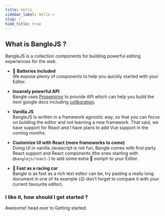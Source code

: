 ```yaml
---
title: Hello
sidebar_label: Hello ☺️
slug: /
hide_title: true
---
```


## What is BangleJS ?

BangleJS is a collection components for building powerful editing experiences for the web.

- :battery: **Batteries included**  
  We expose plenty of components to help you quickly started with your Editor.

- **Insanely powerful API**  
  Bangle uses [Prosemirror](https://prosemirror.net/) to provide API which can help you build the next google docs including [collboration](https://prosemirror.net/examples/collab/#edit-Example).

- **Vanilla JS**  
  BangleJS is written in a framework agnostic way, so that you can focus on building the editor and not learning a new framework. That said, we have support for React and I have plans to add Vue support in the coming months.

- **Customize UI with React (more frameworks to come)**  
  Doing UI in vanilla Javascript is not fun, Bangle comes with first party React support and React components (the ones starting with `@banglejs/react-`) to add some extra :nail_care: oomph to your Editor.

- **:car: Fast as a racing car**  
  Bangle is as fast as a rich text editor can be, try pasting a really long document in one of its example (:wink: don't forget to compare it with your current favourite editor).

<!-- ## Why should I use it ?

## How does it compare with ?

Before I jump into nitty gritty, please know that BangleJS is in **beta** stage and if you are looking for a more mature product, the libraries below will help. But hey, do give BangleJS a try.

- **[Quill](https://quilljs.com/):**

- **[Editor.js](https://editorjs.io/):**

- **[Slate](https://github.com/ianstormtaylor/slate):**

- **[DraftJS](https://draftjs.org/):** -->

### I like it, how should I get started ?

Awesome! head over to Getting started.

<!-- :gift_heart:

Understanding Bangle
In this guide we will be creating a basic editor WSYIWG editor with vanilla JS. The concepts mentioned will also help you when using Bangle with your favourite framework.

Brief#
BangleJS is a library for building powerful text editing experiences for the web. It uses a library called Prosemirror to interface with the contentEditable DOM. Prosemirror is an amazing library, after trying other libraries (slatejs, quilljs, editor.js) I setting with Prosemirror because:

Expressiveness: Other libraries are happy to state that you can build the next google docs with them, but fail to deliver on it. After spending couple of months with Prosemirror, I was clear that the choices the library has made, do infact allow for building powerful editors like google docs or dropbox paper.

Right abstractions: Prosemirror allows

Documentation & Community: Prosemirror has great documentation and their community forums are very helpful.

Collaboration: Live collaboration comes baked in with Prosemirror.

This blog post by Prosemirror's author does a great job on explaining some aspects of it.

Let us understand a basic editor with Bangle and along with that learn a couple of core concepts.

Configuring#
To create an Editor instance you should setup your code like:

As you noticed above, to create an Editor you need to have the following -->
